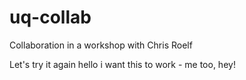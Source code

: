 # uq-collab
Collaboration in a workshop with Chris Roelf


Let's try it again
hello i want this to work - me too, hey!

